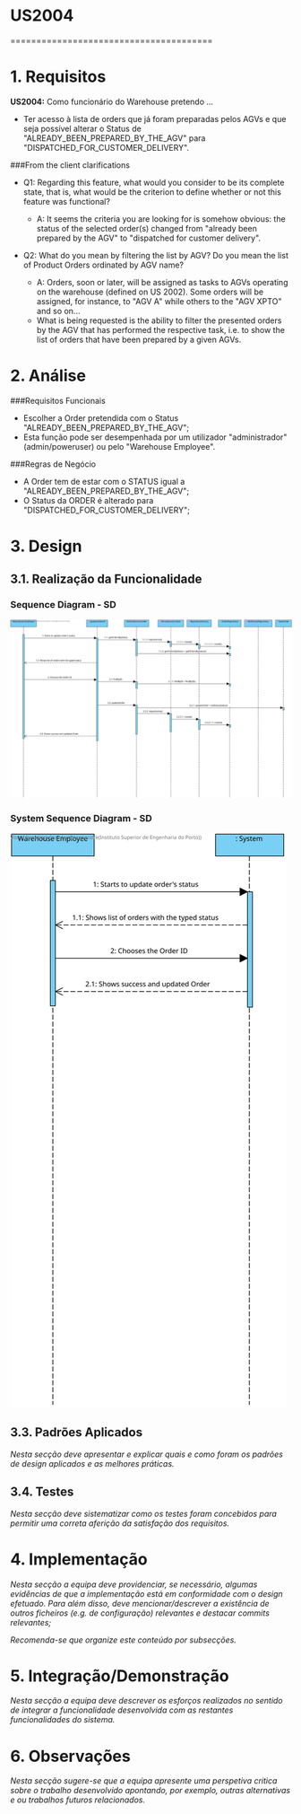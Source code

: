 # US2004
=======================================


# 1. Requisitos

**US2004:** Como funcionário do Warehouse pretendo ...

- Ter acesso à lista de orders que já foram preparadas pelos AGVs e que seja possível alterar o Status de "ALREADY\_BEEN\_PREPARED\_BY\_THE\_AGV" para "DISPATCHED\_FOR\_CUSTOMER\_DELIVERY".

###From the client clarifications
* Q1: Regarding this feature, what would you consider to be its complete state, that is, what would be the criterion to define whether or not this feature was functional?
	* A: It seems the criteria you are looking for is somehow obvious: the status of the selected order(s) changed from "already been prepared by the AGV" to "dispatched for customer delivery".

* Q2: What do you mean by filtering the list by AGV? Do you mean the list of Product Orders ordinated by AGV name?
	* A: Orders, soon or later, will be assigned as tasks to AGVs operating on the warehouse (defined on US 2002). Some orders will be assigned, for instance, to "AGV A" while others to the "AGV XPTO" and so on... 
	* 	What is being requested is the ability to filter the presented orders by the AGV that has performed the respective task, i.e. to show the list of orders that have been prepared by a given AGVs.

# 2. Análise

###Requisitos Funcionais
- Escolher a Order pretendida com o Status "ALREADY\_BEEN\_PREPARED\_BY\_THE\_AGV";
- Esta função pode ser desempenhada por um utilizador "administrador" (admin/poweruser) ou pelo "Warehouse Employee".

###Regras de Negócio
- A Order tem de estar com o STATUS igual a "ALREADY\_BEEN\_PREPARED\_BY\_THE\_AGV";
- O Status da ORDER é alterado para "DISPATCHED\_FOR\_CUSTOMER\_DELIVERY";


# 3. Design

## 3.1. Realização da Funcionalidade

### Sequence Diagram - SD

![SD](SD.svg)

### System Sequence Diagram - SD

![SSD](SSD.svg)

## 3.3. Padrões Aplicados

*Nesta secção deve apresentar e explicar quais e como foram os padrões de design aplicados e as melhores práticas.*

## 3.4. Testes 
*Nesta secção deve sistematizar como os testes foram concebidos para permitir uma correta aferição da satisfação dos requisitos.*

# 4. Implementação

*Nesta secção a equipa deve providenciar, se necessário, algumas evidências de que a implementação está em conformidade com o design efetuado. Para além disso, deve mencionar/descrever a existência de outros ficheiros (e.g. de configuração) relevantes e destacar commits relevantes;*

*Recomenda-se que organize este conteúdo por subsecções.*

# 5. Integração/Demonstração

*Nesta secção a equipa deve descrever os esforços realizados no sentido de integrar a funcionalidade desenvolvida com as restantes funcionalidades do sistema.*

# 6. Observações

*Nesta secção sugere-se que a equipa apresente uma perspetiva critica sobre o trabalho desenvolvido apontando, por exemplo, outras alternativas e ou trabalhos futuros relacionados.*




